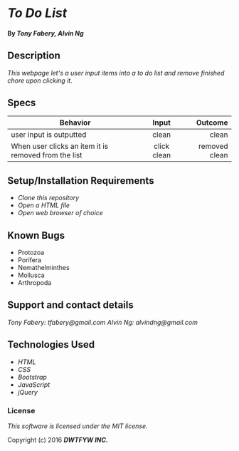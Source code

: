 # _To Do List_

#### By _**Tony Fabery, Alvin Ng**_

## Description

_This webpage let's a user input items into a to do list and remove finished chore upon clicking it._

## Specs
| Behavior        | Input           | Outcome  |
| ------------- |:-------------:| -----:|
| user input is outputted  | clean | clean |
| When user clicks an item it is removed from the list | click clean | removed clean |

## Setup/Installation Requirements

* _Clone this repository_
* _Open a HTML file_
* _Open web browser of choice_

## Known Bugs
* Protozoa
* Porifera
* Nemathelminthes
* Mollusca
* Arthropoda


## Support and contact details

_Tony Fabery: tfabery@gmail.com_
_Alvin Ng: alvindng@gmail.com_

## Technologies Used

* _HTML_
* _CSS_
* _Bootstrap_
* _JavaScript_
* _jQuery_

### License

*This software is licensed under the MIT license.*

Copyright (c) 2016 **_DWTFYW INC._**
